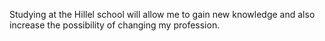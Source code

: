 
Studying at the Hillel school will allow me to gain new knowledge and also increase the possibility of changing my profession.